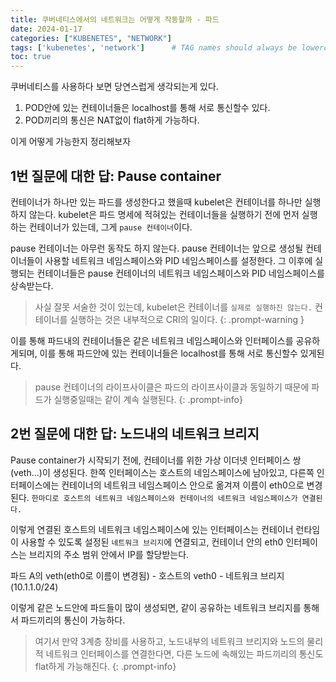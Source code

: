 ```yaml
---
title: 쿠버네티스에서의 네트워크는 어떻게 작동할까 - 파드
date: 2024-01-17
categories: ["KUBENETES", "NETWORK"]
tags: ['kubenetes', 'network']      # TAG names should always be lowercase
toc: true
---
```


쿠버네티스를 사용하다 보면 당연스럽게 생각되는게 있다.
1. POD안에 있는 컨테이너들은 localhost를 통해 서로 통신할수 있다.
2. POD끼리의 통신은 NAT없이 flat하게 가능하다.

이게 어떻게 가능한지 정리해보자

## 1번 질문에 대한 답: **Pause container**

컨테이너가 하나만 있는 파드를 생성한다고 했을때 kubelet은 컨테이너를 하나만 실행하지 않는다. kubelet은 파드 명세에 적혀있는 컨테이너들을 실행하기 전에 먼저 실행하는 컨테이너가 있는데, 그게 `pause 컨테이너`이다. 

pause 컨테이너는 아무런 동작도 하지 않는다. pause 컨테이너는 앞으로 생성될 컨테이너들이 사용할 네트워크 네임스페이스와 PID 네임스페이스를 설정한다. 그 이후에 실행되는 컨테이너들은 pause 컨테이너의 네트워크 네임스페이스와 PID 네임스페이스를 상속받는다.
> 사실 잘못 서술한 것이 있는데, kubelet은 컨테이너를 `실제로 실행하진 않는다.` 컨테이너를 실행하는 것은 내부적으로 CRI의 일이다. 
{: .prompt-warning }

이를 통해 파드내의 컨테이너들은 같은 네트워크 네임스페이스와 인터페이스를 공유하게되며, 이를 통해 파드안에 있는 컨테이너들은 localhost를 통해 서로 통신할수 있게된다.
> pause 컨테이너의 라이프사이클은 파드의 라이프사이클과 동일하기 때문에 파드가 실행중일때는 같이 계속 실행된다.
{: .prompt-info}

## 2번 질문에 대한 답: 노드내의 네트워크 브리지 

Pause container가 시작되기 전에, 컨테이너를 위한 가상 이더넷 인터페이스 쌍(veth...)이 생성된다. 한쪽 인터페이스는 호스트의 네임스페이스에 남아있고, 다른쪽 인터페이스에는 컨테이너의 네트워크 네임스페이스 안으로 옮겨져 이름이 eth0으로 변경된다. `한마디로 호스트의 네트워크 네임스페이스와 컨테이너의 네트워크 네임스페이스가 연결된다.` 

이렇게 연결된 호스트의 네트워크 네임스페이스에 있는 인터페이스는 컨테이너 런타임이 사용할 수 있도록 설정된 `네트워크 브리지`에 연결되고, 컨테이너 안의 eth0 인터페이스는 브리지의 주소 범위 안에서 IP를 할당받는다. 

파드 A의 veth(eth0로 이름이 변경됨) - 호스트의 veth0 - 네트워크 브리지(10.1.1.0/24)

이렇게 같은 노드안에 파드들이 많이 생성되면, 같이 공유하는 네트워크 브리지를 통해서 파드끼리의 통신이 가능하다. 
> 여기서 만약 3계층 장비를 사용하고, 노드내부의 네트워크 브리지와 노드의 물리적 네트워크 인터페이스를 연결한다면, 다른 노드에 속해있는 파드끼리의 통신도 flat하게 가능해진다. 
{: .prompt-info}
